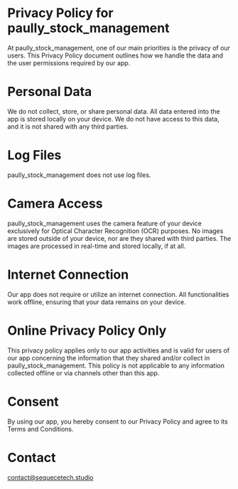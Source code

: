 # Privacy Policy for paully_stock_management
At paully_stock_management, one of our main priorities is the privacy of our users. This Privacy Policy document outlines how we handle the data and the user permissions required by our app.

# Personal Data
We do not collect, store, or share personal data. All data entered into the app is stored locally on your device. We do not have access to this data, and it is not shared with any third parties.

# Log Files
paully_stock_management does not use log files.

# Camera Access
paully_stock_management uses the camera feature of your device exclusively for Optical Character Recognition (OCR) purposes. No images are stored outside of your device, nor are they shared with third parties. The images are processed in real-time and stored locally, if at all.

# Internet Connection
Our app does not require or utilize an internet connection. All functionalities work offline, ensuring that your data remains on your device.

# Online Privacy Policy Only
This privacy policy applies only to our app activities and is valid for users of our app concerning the information that they shared and/or collect in paully_stock_management. This policy is not applicable to any information collected offline or via channels other than this app.

# Consent
By using our app, you hereby consent to our Privacy Policy and agree to its Terms and Conditions.

# Contact
contact@sequecetech.studio
